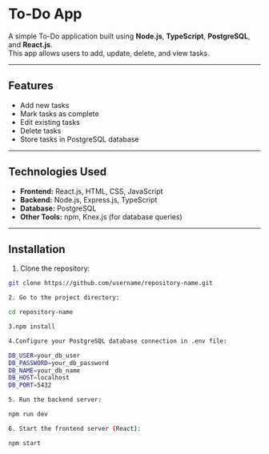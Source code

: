 # To-Do App

A simple To-Do application built using **Node.js**, **TypeScript**, **PostgreSQL**, and **React.js**.  
This app allows users to add, update, delete, and view tasks.

---

## Features
- Add new tasks
- Mark tasks as complete
- Edit existing tasks
- Delete tasks
- Store tasks in PostgreSQL database

---

## Technologies Used
- **Frontend:** React.js, HTML, CSS, JavaScript
- **Backend:** Node.js, Express.js, TypeScript
- **Database:** PostgreSQL
- **Other Tools:** npm, Knex.js (for database queries)

---

## Installation
1. Clone the repository:  
```bash
git clone https://github.com/username/repository-name.git

2. Go to the project directory:

cd repository-name

3.npm install

4.Configure your PostgreSQL database connection in .env file:

DB_USER=your_db_user
DB_PASSWORD=your_db_password
DB_NAME=your_db_name
DB_HOST=localhost
DB_PORT=5432

5. Run the backend server:

npm run dev

6. Start the frontend server (React):

npm start
